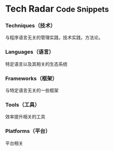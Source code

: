 # Tech Radar <small>Code Snippets</small>

### Techniques（技术）

与程序语言无关的管理实践，技术实践，方法论。

### Languages（语言）

特定语言以及其相关的生态系统

### Frameworks（框架）

与特定语言无关的一些框架

### Tools（工具）

效率提升相关的工具

### Platforms（平台）

平台相关